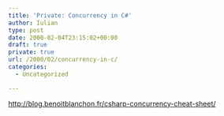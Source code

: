 ```yaml
---
title: 'Private: Concurrency in C#'
author: Iulian
type: post
date: 2000-02-04T23:15:02+00:00
draft: true
private: true
url: /2000/02/concurrency-in-c/
categories:
  - Uncategorized

---
```

http://blog.benoitblanchon.fr/csharp-concurrency-cheat-sheet/